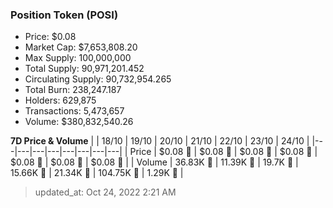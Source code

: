 
  ### Position Token (POSI)
  - Price: $0.08
  - Market Cap: $7,653,808.20
  - Max Supply: 100,000,000
  - Total Supply: 90,971,201.452
  - Circulating Supply: 90,732,954.265
  - Total Burn: 238,247.187
  - Holders: 629,875
  - Transactions: 5,473,657
  - Volume: $380,832,540.26

  **7D Price & Volume**
  | | 18&#x2F;10 | 19&#x2F;10 | 20&#x2F;10 | 21&#x2F;10 | 22&#x2F;10 | 23&#x2F;10 | 24&#x2F;10 |
  |---|---|---|---|---|---|---|---|
  | Price | $0.08 🔻 | $0.08 🔻 | $0.08 🔻 | $0.08 🔻 | $0.08 🔻 | $0.08 🚀 | $0.08 🚀 |
  | Volume | 36.83K 🚀 | 11.39K 🔻 | 19.7K 🚀 | 15.66K 🔻 | 21.34K 🚀 | 104.75K 🚀 | 1.29K 🔻 |

  > updated_at: Oct 24, 2022 2:21 AM
